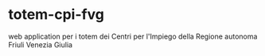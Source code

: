 # totem-cpi-fvg
web application per i totem dei Centri per l'Impiego della Regione autonoma Friuli Venezia Giulia
